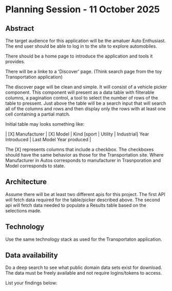 # Planning Session - 11 October 2025

## Abstract

The target audience for this application will be the amatuer Auto Enthusiast. The end user
should be able to log in to the site to explore automobiles.

There should be a home page to introduce the application and tools it provides.

There will be a linke to a 'Discover' page. (Think search page from the toy Transportation application)

The discover page will be clean and simple. It will consist of a vehicle picker component. This component
will present as a data table with filterable columns, a pagination control, a tool to select the number
of rows of the table to pressent. Just above the table will be a search input that will search all of
the columns and rows and then display only the rows with at least one cell containing a partial match.


Initial table may looks something like:

| [X] Manufacturer | [X] Model | Kind [sport | Utility | Industrial]  Year Introduced | Last Model Year produced |

The [X] represents columns that include a checkbox. The checkboxes should have the same behavior as those for the
Transportation site. Where Manufacturer in Autos corresponds to manufacturer in Trasnporation and Model corresponds
to state.


## Architecture

Assume there will be at least two different apis for this project. The first API will fetch data required
for the table/picker described above. The second api will fetch data needed to populate a Results table
based on the selections made.

## Technology

Use the same technology stack as used for the Transportaton application.

## Data availability

Do a deep search to see what public domain data sets exist for download. The data must be freely available
and not require logins/tokens to access.

List your findings below:


